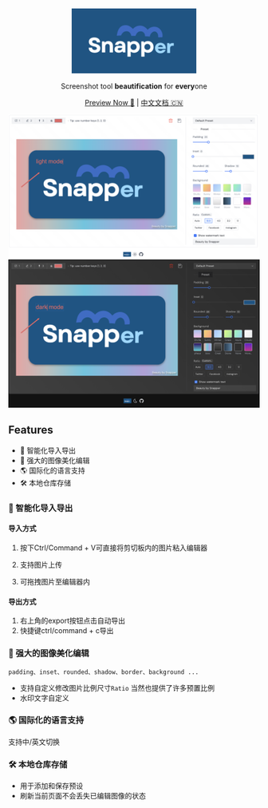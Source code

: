 <br>
<p align="center">
<img src="./src/assets/logo.png" alt="Snapper" width="250"/>
</a>
</p>

<p align="center">
Screenshot tool <b>beautification</b> for <b>every</b>one
</p>
<p align="center">
  <a href="https://yonghero.github.io/Snapper/">Preview Now 🤘</a> | <a href="https://github.com/Yonghero/Snapper/blob/main/README-zh.md">中文文档 🇨🇳</a>
</p>
<img src="./src/assets/light-effect.jpg"/>
<img src="./src/assets/dark-effect.jpg"/>

## Features

- 📝 智能化导入导出
- 🎨 强大的图像美化编辑
- 🌎 国际化的语言支持
- 🛠 本地仓库存储

### 📝 智能化导入导出

#### 导入方式

1. 按下Ctrl/Command + V可直接将剪切板内的图片粘入编辑器

2. 支持图片上传

3. 可拖拽图片至编辑器内

#### 导出方式

1.  右上角的export按钮点击自动导出
2.  快捷键ctrl/command + c导出

### 🎨 强大的图像美化编辑

`padding、inset、rounded、shadow、border、background ...`

- 支持自定义修改图片比例尺寸`Ratio` 当然也提供了许多预置比例
- 水印文字自定义

### 🌎 国际化的语言支持

支持中/英文切换

### 🛠 本地仓库存储

- 用于添加和保存预设
- 刷新当前页面不会丢失已编辑图像的状态
